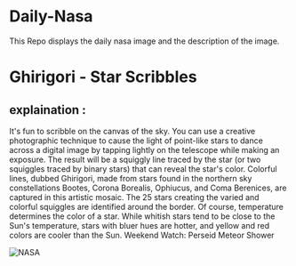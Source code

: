 # Daily-Nasa

This Repo displays the daily nasa image and the description of the image.

<!--NASA-->
# Ghirigori - Star Scribbles
## explaination :

It's fun to scribble on the canvas of the sky. You can use a creative photographic technique to cause the light of point-like stars to dance across a digital image by tapping lightly on the telescope while making an exposure. The result will be a squiggly line traced by the star (or two squiggles traced by binary stars) that can reveal the star's color. Colorful lines, dubbed Ghirigori, made from stars found in the northern sky constellations Bootes, Corona Borealis, Ophiucus, and Coma Berenices, are captured in this artistic mosaic. The 25 stars creating the varied and colorful squiggles are identified around the border. Of course, temperature determines the color of a star. While whitish stars tend to be close to the Sun's temperature, stars with bluer hues are hotter, and yellow and red colors are cooler than the Sun.  Weekend Watch: Perseid Meteor Shower

![NASA](https://apod.nasa.gov/apod/image/2308/Ghirigori_delBooteCoronaBorealeOfiucoeChiomadiBerenice1024.jpg)
<!--/NASA-->